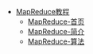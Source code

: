 
* [MapReduce教程](README.md)
  * [MapReduce-首页](tutorial/mapreduce-home.md)
  * [MapReduce-简介](tutorial/mapreduce-introduction.md)
  * [MapReduce-算法](tutorial/mapreduce-algorithm.md)

